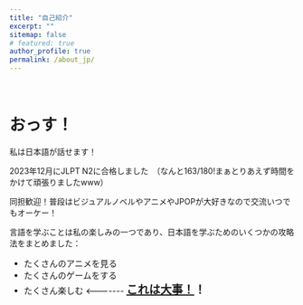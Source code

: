 ```yaml
---
title: "自己紹介"
excerpt: ""
sitemap: false
# featured: true
author_profile: true
permalink: /about_jp/
---
```

&nbsp;
&nbsp;
# おっす！

私は日本語が話せます！

2023年12月にJLPT N2に合格しました　（なんと163/180!まぁとりあえず時間をかけて頑張りましたwww）

同担歓迎！普段はビジュアルノベルやアニメやJPOPが大好きなので交流いつでもオーケー！


言語を学ぶことは私の楽しみの一つであり、日本語を学ぶためのいくつかの攻略法をまとめました：

<ul style="font-size: 15px;">
  <li>たくさんのアニメを見る</li>
  <li>たくさんのゲームをする</li>
  <li>たくさん楽しむ <------- <strong style="font-size: 20px"><u>これは大事！</u>！</strong></li>
</ul>

